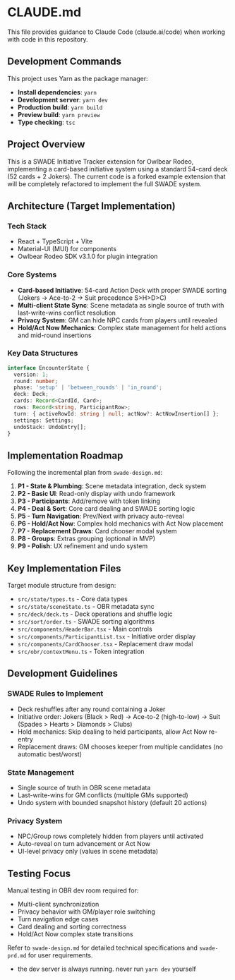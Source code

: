 # CLAUDE.md

This file provides guidance to Claude Code (claude.ai/code) when working with code in this repository.

## Development Commands

This project uses Yarn as the package manager:

- **Install dependencies**: `yarn`
- **Development server**: `yarn dev`
- **Production build**: `yarn build`
- **Preview build**: `yarn preview`
- **Type checking**: `tsc`

## Project Overview

This is a SWADE Initiative Tracker extension for Owlbear Rodeo, implementing a card-based initiative system using a standard 54-card deck (52 cards + 2 Jokers). The current code is a forked example extension that will be completely refactored to implement the full SWADE system.

## Architecture (Target Implementation)

### Tech Stack
- React + TypeScript + Vite
- Material-UI (MUI) for components
- Owlbear Rodeo SDK v3.1.0 for plugin integration

### Core Systems
- **Card-based Initiative**: 54-card Action Deck with proper SWADE sorting (Jokers → Ace-to-2 → Suit precedence S>H>D>C)
- **Multi-client State Sync**: Scene metadata as single source of truth with last-write-wins conflict resolution
- **Privacy System**: GM can hide NPC cards from players until revealed
- **Hold/Act Now Mechanics**: Complex state management for held actions and mid-round insertions

### Key Data Structures
```typescript
interface EncounterState {
  version: 1;
  round: number;
  phase: 'setup' | 'between_rounds' | 'in_round';
  deck: Deck;
  cards: Record<CardId, Card>;
  rows: Record<string, ParticipantRow>;
  turn: { activeRowId: string | null; actNow?: ActNowInsertion[] };
  settings: Settings;
  undoStack: UndoEntry[];
}
```

## Implementation Roadmap

Following the incremental plan from `swade-design.md`:

1. **P1 - State & Plumbing**: Scene metadata integration, deck system
2. **P2 - Basic UI**: Read-only display with undo framework
3. **P3 - Participants**: Add/remove with token linking
4. **P4 - Deal & Sort**: Core card dealing and SWADE sorting logic
5. **P5 - Turn Navigation**: Prev/Next with privacy auto-reveal
6. **P6 - Hold/Act Now**: Complex hold mechanics with Act Now placement
7. **P7 - Replacement Draws**: Card chooser modal system
8. **P8 - Groups**: Extras grouping (optional in MVP)
9. **P9 - Polish**: UX refinement and undo system

## Key Implementation Files

Target module structure from design:
- `src/state/types.ts` - Core data types
- `src/state/sceneState.ts` - OBR metadata sync
- `src/deck/deck.ts` - Deck operations and shuffle logic
- `src/sort/order.ts` - SWADE sorting algorithms
- `src/components/HeaderBar.tsx` - Main controls
- `src/components/ParticipantList.tsx` - Initiative order display
- `src/components/CardChooser.tsx` - Replacement draw modal
- `src/obr/contextMenu.ts` - Token integration

## Development Guidelines

### SWADE Rules to Implement
- Deck reshuffles after any round containing a Joker
- Initiative order: Jokers (Black > Red) → Ace-to-2 (high-to-low) → Suit (Spades > Hearts > Diamonds > Clubs)
- Hold mechanics: Skip dealing to held participants, allow Act Now re-entry
- Replacement draws: GM chooses keeper from multiple candidates (no automatic best/worst)

### State Management
- Single source of truth in OBR scene metadata
- Last-write-wins for GM conflicts (multiple GMs supported)
- Undo system with bounded snapshot history (default 20 actions)

### Privacy System
- NPC/Group rows completely hidden from players until activated
- Auto-reveal on turn advancement or Act Now
- UI-level privacy only (values in scene metadata)

## Testing Focus

Manual testing in OBR dev room required for:
- Multi-client synchronization
- Privacy behavior with GM/player role switching  
- Turn navigation edge cases
- Card dealing and sorting correctness
- Hold/Act Now complex state transitions

Refer to `swade-design.md` for detailed technical specifications and `swade-prd.md` for user requirements.
- the dev server is always running.  never run `yarn dev` yourself